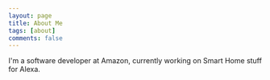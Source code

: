 ```yaml
---
layout: page
title: About Me
tags: [about]
comments: false
---
```


I'm a software developer at Amazon, currently working on Smart Home stuff for Alexa.